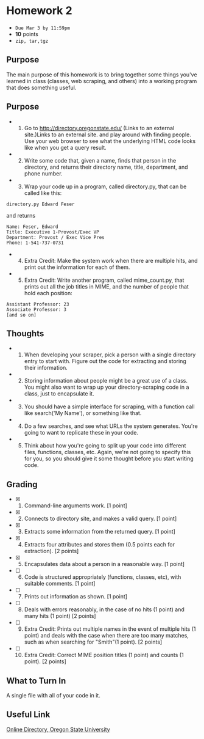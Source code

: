 # Homework 2
* ``` Due Mar 3 by 11:59pm ```
* <b>10</b> points
* ```zip, tar,tgz```

## Purpose
The main purpose of this homework is to bring together some things you've learned in class (classes, web scraping, and others) into a working program that does something useful.

## Purpose
* 1. Go to <a href="http://directory.oregonstate.edu/">http://directory.oregonstate.edu/ </a> (Links to an external site.)Links to an external site. and play around with finding people.  Use your web browser to see what the underlying HTML code looks like when you get a query result. 

* 2. Write some code that, given a name, finds that person in the directory, and returns their directory name, title, department, and phone number.

* 3. Wrap your code up in a program, called directory.py, that can be called like this:
```
directory.py Edward Feser
```
and returns
```
Name: Feser, Edward
Title: Executive 1-Provost/Exec VP
Department: Provost / Exec Vice Pres
Phone: 1-541-737-0731
```

* 4. Extra Credit: Make the system work when there are multiple hits, and print out the information for each of them.

* 5. Extra Credit: Write another program, called mime_count.py, that prints out all the job titles in MIME, and the number of people that hold each position:
```
Assistant Professor: 23
Associate Professor: 3
[and so on]
```

## Thoughts
* 1. When developing your scraper, pick a person with a single directory entry to start with.  Figure out the code for extracting and storing their information.

* 2. Storing information about people might be a great use of a class.  You might also want to wrap up your directory-scraping code in a class, just to encapsulate it.

* 3. You should have a simple interface for scraping, with a function call like search('My Name'), or something like that.

* 4. Do a few searches, and see what URLs the system generates.  You're going to want to replicate these in your code.

* 5. Think about how you're going to split up your code into different files, functions, classes, etc.  Again, we're not going to specify this for you, so you should give it some thought before you start writing code.

## Grading
- [X] 1. Command-line arguments work. [1 point]
- [X] 2. Connects to directory site, and makes a valid query.  [1 point]
- [X] 3. Extracts some information from the returned query. [1 point]
- [X] 4. Extracts four attributes and stores them (0.5 points each for extraction). [2 points]
- [X] 5. Encapsulates data about a person in a reasonable way.  [1 point]
- [ ] 6. Code is structured appropriately (functions, classes, etc), with suitable comments.  [1 point]
- [ ] 7. Prints out information as shown. [1 point]
- [ ] 8. Deals with errors reasonably, in the case of no hits (1 point) and many hits (1 point) [2 points]
- [ ] 9. Extra Credit: Prints out multiple names in the event of multiple hits (1 point) and deals with the case when there are too many matches, such as when searching for "Smith"(1 point).  [2 points]
- [ ] 10. Extra Credit: Correct MIME position titles (1 point) and counts (1 point). [2 points]

## What to Turn In
A single file with all of your code in it.

## Useful Link
<a href="http://directory.oregonstate.edu/">Online Directory, Oregon State University </a>
